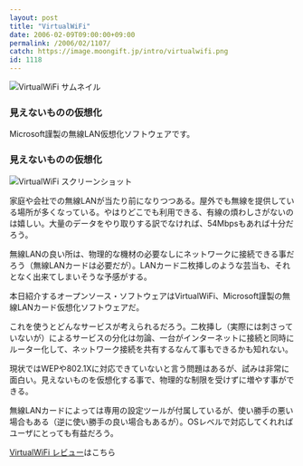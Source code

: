 ```yaml
---
layout: post
title: "VirtualWiFi"
date: 2006-02-09T09:00:00+09:00
permalink: /2006/02/1107/
catch: https://image.moongift.jp/intro/virtualwifi.png
id: 1118
---
```

 ![VirtualWiFi サムネイル](https://image.moongift.jp/intro/virtualwifi.t.png "VirtualWiFi サムネイル")
  

### 見えないものの仮想化
  
Microsoft謹製の無線LAN仮想化ソフトウェアです。  
<!--more-->  

### 見えないものの仮想化
  

![VirtualWiFi スクリーンショット](https://image.moongift.jp/intro/virtualwifi.png "VirtualWiFi スクリーンショット")

  

家庭や会社での無線LANが当たり前になりつつある。屋外でも無線を提供している場所が多くなっている。やはりどこでも利用できる、有線の煩わしさがないのは嬉しい。大量のデータをやり取りする訳でなければ、54Mbpsもあれば十分だろう。

  

無線LANの良い所は、物理的な機材の必要なしにネットワークに接続できる事だろう（無線LANカードは必要だが）。LANカード二枚挿しのような芸当も、それとなく出来てしまいそうな予感がする。

  

本日紹介するオープンソース・ソフトウェアはVirtualWiFi、Microsoft謹製の無線LANカード仮想化ソフトウェアだ。

  

これを使うとどんなサービスが考えられるだろう。二枚挿し（実際には刺さっていないが）によるサービスの分化は勿論、一台がインターネットに接続と同時にルーター化して、ネットワーク接続を共有するなんて事もできるかも知れない。

  

現状ではWEPや802.1Xに対応できていないと言う問題はあるが、試みは非常に面白い。見えないものを仮想化する事で、物理的な制限を受けずに増やす事ができる。

  

無線LANカードによっては専用の設定ツールが付属しているが、使い勝手の悪い場合もある（逆に使い勝手の良い場合もあるが）。OSレベルで対応してくれればユーザにとっても有益だろう。

  

[VirtualWiFi レビュー](http://oss.moongift.jp/review/i-1122.html)はこちら

